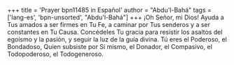 +++
title = 'Prayer bpn11485 in Español'
author = "Abdu'l-Bahá"
tags = ['lang-es', 'bpn-unsorted', "Abdu'l-Bahá"]
+++
¡Oh Señor, mi Dios! Ayuda a Tus amados a ser firmes en Tu Fe, a caminar por Tus senderos y a ser constantes en Tu Causa. Concédeles Tu gracia para resistir los asaltos del egoísmo y la pasión, y seguir la luz de la guía divina. Tú eres el Poderoso, el Bondadoso, Quien subsiste por Sí mismo, el Donador, el Compasivo, el Todopoderoso, el Todogeneroso.
